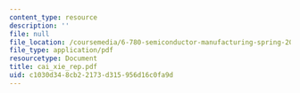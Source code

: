 ```yaml
---
content_type: resource
description: ''
file: null
file_location: /coursemedia/6-780-semiconductor-manufacturing-spring-2003/c1030d348cb22173d315956d16c0fa9d_cai_xie_rep.pdf
file_type: application/pdf
resourcetype: Document
title: cai_xie_rep.pdf
uid: c1030d34-8cb2-2173-d315-956d16c0fa9d
---
```

